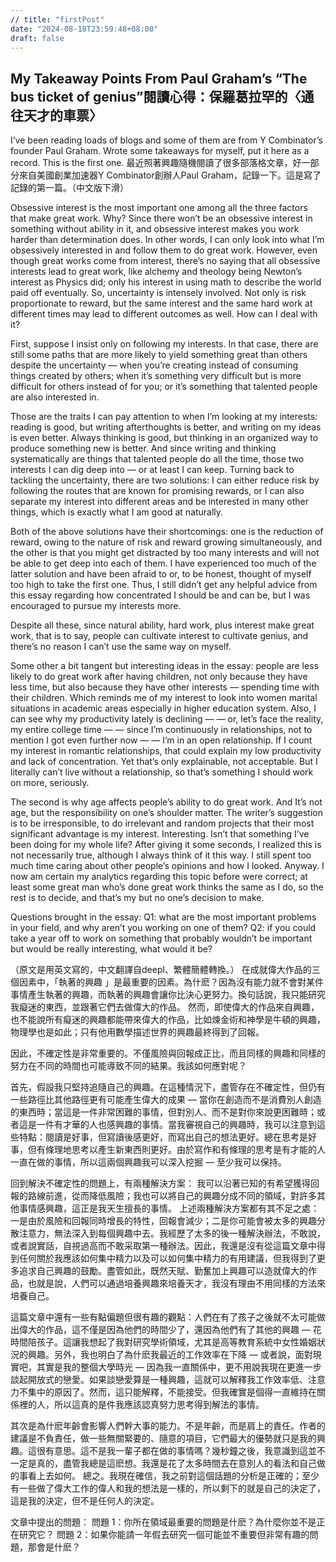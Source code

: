 ```yaml
---
// title: "firstPost"
date: "2024-08-18T23:59:48+08:00"
draft: false
---
```


## My Takeaway Points From Paul Graham’s “The bus ticket of genius”閱讀心得：保羅葛拉罕的〈通往天才的車票〉

I’ve been reading loads of blogs and some of them are from Y Combinator’s founder Paul Graham. Wrote some takeaways for myself, put it here as a record. This is the first one.
最近照著興趣隨機閱讀了很多部落格文章，好一部分來自美國創業加速器Y Combinator創辦人Paul Graham，記錄一下。這是寫了記錄的第一篇。（中文版下滑）


Obsessive interest is the most important one among all the three factors that make great work. Why? Since there won’t be an obsessive interest in something without ability in it, and obsessive interest makes you work harder than determination does. In other words, I can only look into what I’m obsessively interested in and follow them to do great work.
However, even though great works come from interest, there’s no saying that all obsessive interests lead to great work, like alchemy and theology being Newton’s interest as Physics did; only his interest in using math to describe the world paid off eventually.
So, uncertainty is intensely involved. Not only is risk proportionate to reward, but the same interest and the same hard work at different times may lead to different outcomes as well. How can I deal with it?


First, suppose I insist only on following my interests. In that case, there are still some paths that are more likely to yield something great than others despite the uncertainty — when you’re creating instead of consuming things created by others; when it’s something very difficult but is more difficult for others instead of for you; or it’s something that talented people are also interested in.


Those are the traits I can pay attention to when I’m looking at my interests: reading is good, but writing afterthoughts is better, and writing on my ideas is even better. Always thinking is good, but thinking in an organized way to produce something new is better. And since writing and thinking systematically are things that talented people do all the time, those two interests I can dig deep into — or at least I can keep.
Turning back to tackling the uncertainty, there are two solutions: I can either reduce risk by following the routes that are known for promising rewards, or I can also separate my interest into different areas and be interested in many other things, which is exactly what I am good at naturally.


Both of the above solutions have their shortcomings: one is the reduction of reward, owing to the nature of risk and reward growing simultaneously, and the other is that you might get distracted by too many interests and will not be able to get deep into each of them. I have experienced too much of the latter solution and have been afraid to or, to be honest, thought of myself too high to take the first one. Thus, I still didn’t get any helpful advice from this essay regarding how concentrated I should be and can be, but I was encouraged to pursue my interests more.


Despite all these, since natural ability, hard work, plus interest make great work, that is to say, people can cultivate interest to cultivate genius, and there’s no reason I can’t use the same way on myself.


Some other a bit tangent but interesting ideas in the essay: people are less likely to do great work after having children, not only because they have less time, but also because they have other interests — spending time with their children. Which reminds me of my interest to look into women marital situations in academic areas especially in higher education system. Also, I can see why my productivity lately is declining — — or, let’s face the reality, my entire college time — — since I’m continuously in relationships, not to mention I got even further now — — I’m in an open relationship. If I count my interest in romantic relationships, that could explain my low productivity and lack of concentration. Yet that’s only explainable, not acceptable. But I literally can’t live without a relationship, so that’s something I should work on more, seriously.


The second is why age affects people’s ability to do great work. And It’s not age, but the responsibility on one’s shoulder matter. The writer’s suggestion is to be irresponsible, to do irrelevant and random projects that their most significant advantage is my interest. Interesting. Isn’t that something I’ve been doing for my whole life? After giving it some seconds, I realized this is not necessarily true, although I always think of it this way. I still spent too much time caring about other people’s opinions and how I looked.
Anyway. I now am certain my analytics regarding this topic before were correct; at least some great man who’s done great work thinks the same as I do, so the rest is to decide, and that’s my but no one’s decision to make.


Questions brought in the essay:
Q1: what are the most important problems in your field, and why aren’t you working on one of them?
Q2: if you could take a year off to work on something that probably wouldn’t be important but would be really interesting, what would it be?


（原文是用英文寫的，中文翻譯自deepl、繁體簡體轉換。）
在成就偉大作品的三個因素中，「執著的興趣 」是最重要的因素。為什麽？因為沒有能力就不會對某件事情產生執著的興趣，而執著的興趣會讓你比決心更努力。換句話說，我只能研究我癡迷的東西，並跟著它們去做偉大的作品。
然而，即使偉大的作品來自興趣，也不能說所有癡迷的興趣都能帶來偉大的作品，比如煉金術和神學是牛頓的興趣，物理學也是如此；只有他用數學描述世界的興趣最終得到了回報。


因此，不確定性是非常重要的。不僅風險與回報成正比，而且同樣的興趣和同樣的努力在不同的時間也可能導致不同的結果。我該如何應對呢？


首先，假設我只堅持追隨自己的興趣。在這種情況下，盡管存在不確定性，但仍有一些路徑比其他路徑更有可能產生偉大的成果 — 當你在創造而不是消費別人創造的東西時；當這是一件非常困難的事情，但對別人、而不是對你來說更困難時；或者這是一件有才華的人也感興趣的事情。當我審視自己的興趣時，我可以注意到這些特點：閱讀是好事，但寫讀後感更好，而寫出自己的想法更好。總在思考是好事，但有條理地思考以產生新東西則更好。由於寫作和有條理的思考是有才能的人一直在做的事情，所以這兩個興趣我可以深入挖掘 — 至少我可以保持。


回到解決不確定性的問題上，有兩種解決方案： 我可以沿著已知的有希望獲得回報的路線前進，從而降低風險；我也可以將自己的興趣分成不同的領域，對許多其他事情感興趣，這正是我天生擅長的事情。
上述兩種解決方案都有其不足之處：一是由於風險和回報同時增長的特性，回報會減少；二是你可能會被太多的興趣分散注意力，無法深入到每個興趣中去。我經歷了太多的後一種解決辦法，不敢說，或者說實話，自視過高而不敢采取第一種辦法。因此，我還是沒有從這篇文章中得到任何關於我應該如何集中精力以及可以如何集中精力的有用建議，但我得到了更多追求自己興趣的鼓勵。盡管如此，既然天賦、勤奮加上興趣可以造就偉大的作品，也就是說，人們可以通過培養興趣來培養天才，我沒有理由不用同樣的方法來培養自己。


這篇文章中還有一些有點偏題但很有趣的觀點：人們在有了孩子之後就不太可能做出偉大的作品，這不僅是因為他們的時間少了，還因為他們有了其他的興趣 — 花時間陪孩子。這讓我想起了我對研究學術領域，尤其是高等教育系統中女性婚姻狀況的興趣。另外，我也明白了為什麽我最近的工作效率在下降 — 或者說，面對現實吧，其實是我的整個大學時光 — 因為我一直關係中，更不用說我現在更進一步談起開放式的戀愛。如果談戀愛算是一種興趣，這就可以解釋我工作效率低、注意力不集中的原因了。然而，這只能解釋，不能接受。但我確實是個得一直維持在關係裡的人，所以這真的是件我應該認真努力思考得到解法的事情。


其次是為什麽年齡會影響人們幹大事的能力。不是年齡，而是肩上的責任。作者的建議是不負責任，做一些無關緊要的、隨意的項目，它們最大的優勢就只是我的興趣。這很有意思。這不是我一輩子都在做的事情嗎？幾秒鐘之後，我意識到這並不一定是真的，盡管我總是這麽想。我還是花了太多時間去在意別人的看法和自己做的事看上去如何。
總之。我現在確信，我之前對這個話題的分析是正確的；至少有一些做了偉大工作的偉人和我的想法是一樣的，所以剩下的就是自己的決定了，這是我的決定，但不是任何人的決定。


文章中提出的問題：
問題 1：你所在領域最重要的問題是什麽？為什麼你並不是正在研究它？
問題 2：如果你能請一年假去研究一個可能並不重要但非常有趣的問題，那會是什麽？
